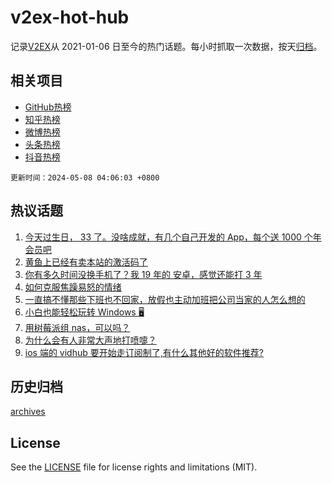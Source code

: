 # v2ex-hot-hub

 记录[V2EX](https://www.v2ex.com/)从 2021-01-06 日至今的热门话题。每小时抓取一次数据，按天[归档](archives)。
 
 ## 相关项目

- [GitHub热榜](https://github.com/snaildev/github-hot-hub)
- [知乎热榜](https://github.com/snaildev/zhihu-hot-hub)
- [微博热榜](https://github.com/snaildev/weibo-hot-hub)
- [头条热榜](https://github.com/snaildev/toutiao-hot-hub)
- [抖音热榜](https://github.com/snaildev/douyin-hot-hub)


 `更新时间：2024-05-08 04:06:03 +0800`

## 热议话题

1. [今天过生日， 33 了。没啥成就，有几个自己开发的 App，每个送 1000 个年会员吧](https://www.v2ex.com/t/1038306)
1. [黄鱼上已经有卖本站的激活码了](https://www.v2ex.com/t/1038421)
1. [你有多久时间没换手机了？我 19 年的 安卓，感觉还能打 3 年](https://www.v2ex.com/t/1038292)
1. [如何克服焦躁易怒的情绪](https://www.v2ex.com/t/1038331)
1. [一直搞不懂那些下班也不回家，放假也主动加班把公司当家的人怎么想的](https://www.v2ex.com/t/1038373)
1. [小白也能轻松玩转 Windows 🖥️](https://www.v2ex.com/t/1038265)
1. [用树莓派组 nas，可以吗？](https://www.v2ex.com/t/1038271)
1. [为什么会有人非常大声地打喷嚏？](https://www.v2ex.com/t/1038425)
1. [ios 端的 vidhub 要开始走订阅制了,有什么其他好的软件推荐?](https://www.v2ex.com/t/1038301)

## 历史归档

[archives](archives)

## License

See the [LICENSE](LICENSE) file for license rights and limitations (MIT).
